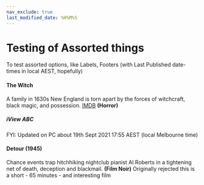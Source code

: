 ```yaml
---
nav_exclude: true
last_modified_date: %H%M%S  
---
```


# Testing of Assorted things
To test assorted options, like Labels, Footers (with Last Published date-times in local AEST, hopefully)
#### The Witch
A family in 1630s New England is torn apart by the forces of witchcraft, black magic, and possession.
[IMDB](https://www.imdb.com/title/tt4263482/)  **(Horror)**
##### iView ABC
FYI: Updated on PC about 19th Sept 2021 17:55  AEST (local Melbourne time)

#### Detour (1945)
Chance events trap hitchhiking nightclub pianist Al Roberts in a tightening net of death, deception and blackmail.
**(Film Noir)** Originally rejected this is a short - 65 minutes - and interesting film 



